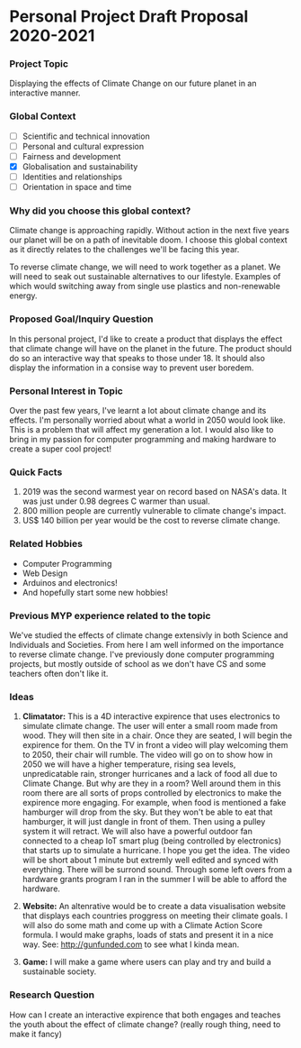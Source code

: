 # Personal Project Draft Proposal 2020-2021

### Project Topic

Displaying the effects of Climate Change on our future planet in an interactive manner.

### Global Context

- [ ] Scientific and technical innovation
- [ ] Personal and cultural expression
- [ ] Fairness and development
- [x] Globalisation and sustainability
- [ ] Identities and relationships
- [ ] Orientation in space and time

### Why did you choose this global context?

Climate change is approaching rapidly. Without action in the next five years our planet will be on a path of inevitable doom. I choose this global context as it directly relates to the challenges we'll be facing this year. 

To reverse climate change, we will need to work together as a planet. We will need to seak out sustainable alternatives to our lifestyle. Examples of which would switching away from single use plastics and non-renewable energy.

### Proposed Goal/Inquiry Question

In this personal project, I'd like to create a product that displays the effect that climate change will have on the planet in the future. The product should do so an interactive way that speaks to those under 18. It should also display the information in a consise way to prevent user boredem. 

### Personal Interest in Topic

Over the past few years, I've learnt a lot about climate change and its effects. I'm personally worried about what a world in 2050 would look like. This is a problem that will affect my generation a lot. I would also like to bring in my passion for computer programming and making hardware to create a super cool project!

### Quick Facts

1. 2019 was the second warmest year on record based on NASA's data. It was just under 0.98 degrees C warmer than usual.
2. 800 million people are currently vulnerable to climate change's impact.
3. US$ 140 billion per year would be the cost to reverse climate change.

### Related Hobbies

- Computer Programming
- Web Design
- Arduinos and electronics!
- And hopefully start some new hobbies!

### Previous MYP experience related to the topic

We've studied the effects of climate change extensivly in both Science and Individuals and Societies. From here I am well informed on the importance to reverse climate change. I've previously done computer programming projects, but mostly outside of school as we don't have CS and some teachers often don't like it.

### Ideas

1. **Climatator:** This is a 4D interactive expirence that uses electronics to simulate climate change. The user will enter a small room made from wood. They will then site in a chair. Once they are seated, I will begin the expirence for them. On the TV in front a video will play welcoming them to 2050, their chair will rumble. The video will go on to show how in 2050 we will have a higher temperature, rising sea levels, unpredicatable rain, stronger hurricanes and a lack of food all due to Climate Change. But why are they in a room? Well around them in this room there are all sorts of props controlled by electronics to make the expirence more engaging. For example, when food is mentioned a fake hamburger will drop from the sky. But they won't be able to eat that hamburger, it will just dangle in front of them. Then using a pulley system it will retract. We will also have a powerful outdoor fan connected to a cheap IoT smart plug (being controlled by electronics) that starts up to simulate a hurricane. I hope you get the idea. The video will be short about 1 minute but extremly well edited and synced with everything. There will be surrond sound. Through some left overs from a hardware grants program I ran in the summer I will be able to afford the hardware.

2. **Website:** An altenrative would be to create a data visualisation website that displays each countries proggress on meeting their climate goals. I will also do some math and come up with a Climate Action Score formula. I would make graphs, loads of stats and present it in a nice way. See: http://gunfunded.com to see what I kinda mean.

3. **Game:** I will make a game where users can play and try and build a sustainable society.

### Research Question

How can I create an interactive expirence that both engages and teaches the youth about the effect of climate change? (really rough thing, need to make it fancy)
